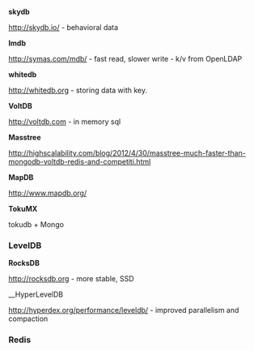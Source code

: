 __skydb__

http://skydb.io/ - behavioral data

__lmdb__

http://symas.com/mdb/ - fast read, slower write - k/v from OpenLDAP

__whitedb__

http://whitedb.org - storing data with key.

__VoltDB__

http://voltdb.com - in memory sql

__Masstree__

http://highscalability.com/blog/2012/4/30/masstree-much-faster-than-mongodb-voltdb-redis-and-competiti.html

__MapDB__

http://www.mapdb.org/

__TokuMX__

tokudb + Mongo


### LevelDB

__RocksDB__

http://rocksdb.org - more stable, SSD

__HyperLevelDB

http://hyperdex.org/performance/leveldb/ - improved parallelism and compaction

### Redis
